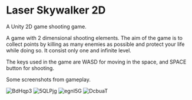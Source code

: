 # Laser Skywalker 2D

A Unity 2D game shooting game.

 A game with 2 dimensional shooting elements. The aim of the game is to collect points by killing as many enemies as possible and protect your life while doing so. It consist only one and infinite level.
 
 The keys used in the game are WASD for moving in the space, and SPACE button for shooting.
 
 Some screenshots from gameplay.
 
 ![BdHqp3](https://user-images.githubusercontent.com/23568779/112604553-5708df00-8e27-11eb-9ca7-d2f2399a029e.png)
![5QLPjg](https://user-images.githubusercontent.com/23568779/112604560-583a0c00-8e27-11eb-95a9-bcfe9ced3e3d.png)
![egnI5G](https://user-images.githubusercontent.com/23568779/112604561-58d2a280-8e27-11eb-88b5-3966acab3aa8.png)
![DcbuaT](https://user-images.githubusercontent.com/23568779/112604563-596b3900-8e27-11eb-9f3f-03b5ea96434b.png)


